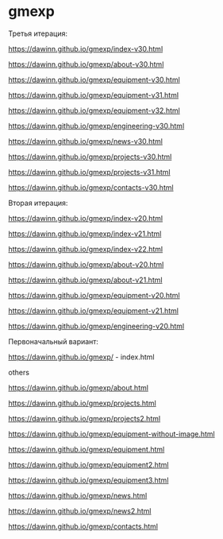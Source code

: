 # gmexp

Третья итерация:

https://dawinn.github.io/gmexp/index-v30.html

https://dawinn.github.io/gmexp/about-v30.html

https://dawinn.github.io/gmexp/equipment-v30.html

https://dawinn.github.io/gmexp/equipment-v31.html

https://dawinn.github.io/gmexp/equipment-v32.html

https://dawinn.github.io/gmexp/engineering-v30.html

https://dawinn.github.io/gmexp/news-v30.html

https://dawinn.github.io/gmexp/projects-v30.html

https://dawinn.github.io/gmexp/projects-v31.html

https://dawinn.github.io/gmexp/contacts-v30.html


Вторая итерация:

https://dawinn.github.io/gmexp/index-v20.html

https://dawinn.github.io/gmexp/index-v21.html

https://dawinn.github.io/gmexp/index-v22.html

https://dawinn.github.io/gmexp/about-v20.html

https://dawinn.github.io/gmexp/about-v21.html

https://dawinn.github.io/gmexp/equipment-v20.html

https://dawinn.github.io/gmexp/equipment-v21.html

https://dawinn.github.io/gmexp/engineering-v20.html


Первоначальный вариант:

https://dawinn.github.io/gmexp/ - index.html


others

https://dawinn.github.io/gmexp/about.html

https://dawinn.github.io/gmexp/projects.html

https://dawinn.github.io/gmexp/projects2.html

https://dawinn.github.io/gmexp/equipment-without-image.html

https://dawinn.github.io/gmexp/equipment.html

https://dawinn.github.io/gmexp/equipment2.html

https://dawinn.github.io/gmexp/equipment3.html

https://dawinn.github.io/gmexp/news.html

https://dawinn.github.io/gmexp/news2.html

https://dawinn.github.io/gmexp/contacts.html

